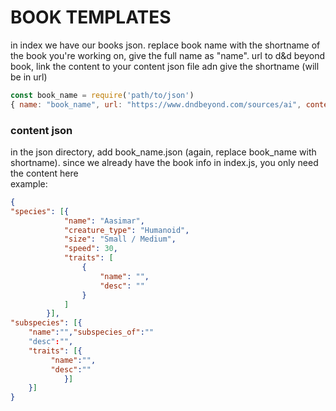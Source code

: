 # BOOK TEMPLATES

in index we have our books json. replace book name with the shortname of the book you're working on, give the full name as "name". url to d&d beyond book, link the content to your content json file adn give the shortname (will be in url)
```js
const book_name = require('path/to/json')
{ name: "book_name", url: "https://www.dndbeyond.com/sources/ai", content: book_name, shortname: "ai" }

```
### content json
in the json directory, add book_name.json (again, replace book_name with shortname). since we already have the book info in index.js, you only need the content here<br/>
example: 
```json
{
"species": [{
            "name": "Aasimar",
            "creature_type": "Humanoid",
            "size": "Small / Medium",
            "speed": 30,
            "traits": [
                {
                    "name": "",
                    "desc": ""
                }
            ]
        }],
"subspecies": [{
    "name":"","subspecies_of":""
    "desc":"",
    "traits": [{
         "name":"",
         "desc":""
            }]
    }]
}

```
